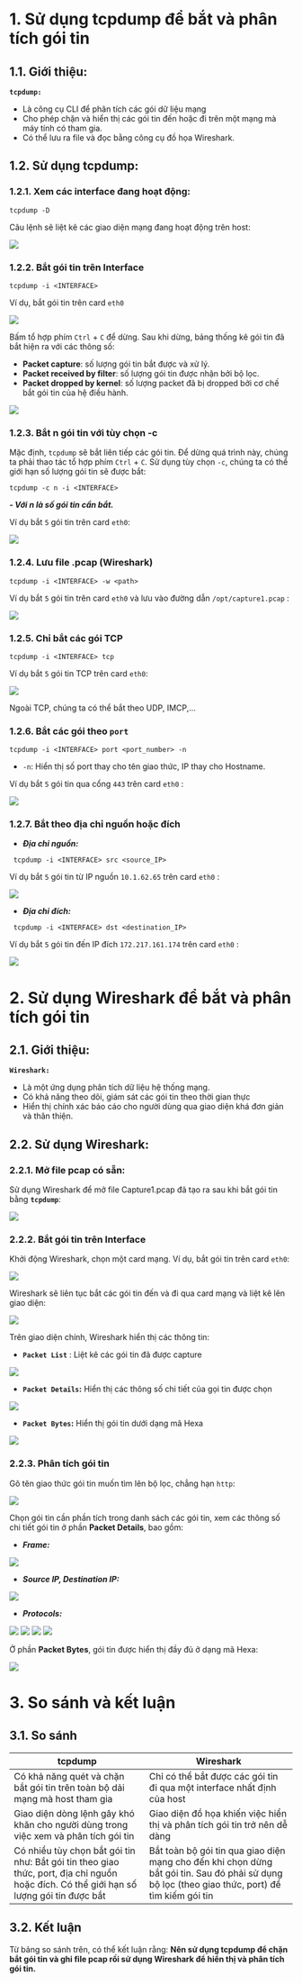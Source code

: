 # 1. Sử dụng tcpdump để bắt và phân tích gói tin

## 1.1. Giới thiệu:
**`tcpdump:`**
- Là công cụ CLI để phân tích các gói dữ liệu mạng
- Cho phép chặn và hiển thị các gói tin đến hoặc đi trên một mạng mà máy tính có tham gia.
- Có thể lưu ra file và đọc bằng công cụ đồ họa Wireshark.

## 1.2. Sử dụng tcpdump:
### 1.2.1. Xem các interface đang hoạt động:
```
tcpdump -D
```
Câu lệnh sẽ liệt kê các giao diện mạng đang hoạt động trên host:

<img src="https://i.imgur.com/rx5do31.png" />

### 1.2.2. Bắt gói tin trên Interface
```
tcpdump -i <INTERFACE>
```
Ví dụ, bắt gói tin trên card `eth0`
        
<img src="https://i.imgur.com/B3DFgv0.png" />
    
Bấm tổ hợp phím `Ctrl` + `C` để dừng.
Sau khi dừng, bảng thống kê gói tin đã bắt hiện ra với các thông số:
- **Packet capture**: số lượng gói tin bắt được và xử lý.
- **Packet received by filter**: số lượng gói tin được nhận bởi bộ lọc.
- **Packet dropped by kernel**: số lượng packet đã bị dropped bởi cơ chế bắt gói tin của hệ điều hành.

<img src="https://i.imgur.com/1eNdjDk.png" />

### 1.2.3. Bắt n gói tin với tùy chọn -c
Mặc định, `tcpdump` sẽ bắt liên tiếp các gói tin. Để dừng quá trình này, chúng ta phải thao tác tổ hợp phím `Ctrl` + `C`.
Sử dụng tùy chọn `-c`, chúng ta có thể giới hạn số lượng gói tin sẽ được bắt:
```
tcpdump -c n -i <INTERFACE>
```
***- Với n là số gói tin cần bắt.***

Ví dụ bắt `5` gói tin trên card `eth0`:

<img src="https://i.imgur.com/zst4UKN.png" />

### 1.2.4. Lưu file .pcap (Wireshark)
```
tcpdump -i <INTERFACE> -w <path>
```
Ví dụ bắt `5` gói tin trên card `eth0` và lưu vào đường dẫn `/opt/capture1.pcap` :

<img src="https://i.imgur.com/CUq8aI9.png" />

### 1.2.5. Chỉ bắt các gói TCP

```
tcpdump -i <INTERFACE> tcp
```
Ví dụ bắt `5` gói tin TCP trên card `eth0`:

<img src="https://i.imgur.com/Do1nFY4.png" />

Ngoài TCP, chúng ta có thể bắt theo UDP, IMCP,...

### 1.2.6. Bắt các gói theo `port`
```
tcpdump -i <INTERFACE> port <port_number> -n
```
- `-n`: Hiển thị số port thay cho tên giao thức, IP thay cho Hostname.

Ví dụ bắt `5` gói tin qua cổng `443` trên card `eth0` :

<img src="https://i.imgur.com/v3cXrqE.png" />

### 1.2.7. Bắt theo địa chỉ nguồn hoặc đích

- ***Địa chỉ nguồn:***

```
 tcpdump -i <INTERFACE> src <source_IP>
```
Ví dụ bắt `5` gói tin từ IP nguồn `10.1.62.65` trên card `eth0` :

<img src="https://i.imgur.com/7Wmgb1p.png" />

- ***Địa chỉ đích:*** 

```
 tcpdump -i <INTERFACE> dst <destination_IP>
```

Ví dụ bắt `5` gói tin đến IP đích `172.217.161.174` trên card `eth0` :

<img src="https://i.imgur.com/odjBizN.png" />

 # 2. Sử dụng Wireshark để bắt và phân tích gói tin
 
 ## 2.1. Giới thiệu:
**`Wireshark:`**
-  Là một ứng dụng phân tích dữ liệu hệ thống mạng.
-  Có khả năng theo dõi, giám sát các gói tin theo thời gian thực
-  Hiển thị chính xác báo cáo cho người dùng qua giao diện khá đơn giản và thân thiện.
## 2.2. Sử dụng Wireshark:
### 2.2.1. Mở file pcap có sẵn:
Sử dụng Wireshark để mở file Capture1.pcap đã tạo ra sau khi bắt gói tin bằng **`tcpdump`**:

<img src="https://i.imgur.com/X7MA1Wg.png" />

### 2.2.2. Bắt gói tin trên Interface
Khởi động Wireshark, chọn một card mạng. Ví dụ, bắt gói tin trên card `eth0`:
        
<img src="https://i.imgur.com/5OkpueL.png" />
    
Wireshark sẽ liên tục bắt các gói tin đến và đi qua card mạng và liệt kê lên giao diện:

<img src="https://i.imgur.com/zPDYvZd.png" />

Trên giao diện chính, Wireshark hiển thị các thông tin:
- **`Packet List`** : Liệt kê các gói tin đã được capture

<img src="https://i.imgur.com/kIK2Q5V.png" />

- **`Packet Details`:** Hiển thị các thông số chi tiết của gọi tin được chọn

<img src="https://i.imgur.com/MNWcg69.png" />

- **`Packet Bytes`:** Hiển thị gói tin dưới dạng mã Hexa

<img src="https://i.imgur.com/wgOHJ0J.png" />

### 2.2.3. Phân tích gói tin
Gõ tên giao thức gói tin muốn tìm lên bộ lọc, chẳng hạn `http`:

<img src="https://i.imgur.com/nOHmH0K.png" />

Chọn gói tin cần phần tích trong danh sách các gói tin, xem các thông số chi tiết gói tin ở phần **Packet Details**, bao gồm:
- ***Frame:***

<img src="https://i.imgur.com/X2fc2Ja.png" />

- ***Source IP, Destination IP:***

<img src="https://i.imgur.com/RTh4PuQ.png" />

- ***Protocols:***

<img src="https://i.imgur.com/vnbJMuq.png" />

<img src="https://i.imgur.com/rgYwcJc.png" />

<img src="https://i.imgur.com/zYu7kVc.png" />

<img src="https://i.imgur.com/JgCDtsI.png" />

Ở phần **Packet Bytes**, gói tin được hiển thị đầy đủ ở dạng mã Hexa:

<img src="https://i.imgur.com/lhVTj82.png" />

# 3. So sánh và kết luận
## 3.1. So sánh
|               **tcpdump**                  |                    **Wireshark**                     |
|--------------------------------------------|------------------------------------------------------|
|Có khả năng quét và chặn bắt gói tin trên toàn bộ dải mạng mà host tham gia|Chỉ có thể bắt được các gói tin đi qua một interface nhất định của host|
|Giao diện dòng lệnh gây khó khăn cho người dùng trong việc xem và phân tích gói tin|Giao diện đồ họa khiến việc hiển thị và phân tích gói tin trở nên dễ dàng|
|Có nhiều tùy chọn bắt gói tin như: Bắt gói tin theo giao thức, port, địa chỉ nguồn hoặc đích. Có thể giới hạn số lượng gói tin được bắt| Bắt toàn bộ gói tin qua giao diện mạng cho đến khi chọn dừng bắt gói tin. Sau đó phải sử dụng bộ lọc (theo giao thức, port) để tìm kiếm gói tin|

## 3.2. Kết luận
Từ bảng so sánh trên, có thể kết luận rằng: **Nên sử dụng tcpdump để chặn bắt gói tin và ghi file pcap rồi sử dụng Wireshark để hiển thị và phân tích gói tin.**
